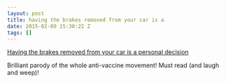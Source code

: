```yaml
---
layout: post
title: having the brakes removed from your car is a
date: 2015-02-09 15:30:22 Z
tags: []
---
```

[Having the brakes removed from your car is a personal decision](http://boingboing.net/2015/02/08/having-the-brakes-removed-from.html)

Brilliant parody of the whole anti-vaccine movement! Must read (and laugh and weep)!

